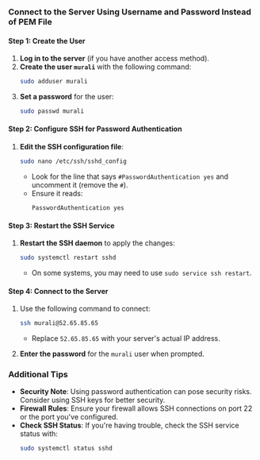### Connect to the Server Using Username and Password Instead of PEM File

#### Step 1: Create the User
1. **Log in to the server** (if you have another access method).
2. **Create the user `murali`** with the following command:
   ```bash
   sudo adduser murali
   ```
3. **Set a password** for the user:
   ```bash
   sudo passwd murali
   ```

#### Step 2: Configure SSH for Password Authentication
1. **Edit the SSH configuration file**:
   ```bash
   sudo nano /etc/ssh/sshd_config
   ```
   - Look for the line that says `#PasswordAuthentication yes` and uncomment it (remove the `#`).
   - Ensure it reads:
     ```plaintext
     PasswordAuthentication yes
     ```

#### Step 3: Restart the SSH Service
1. **Restart the SSH daemon** to apply the changes:
   ```bash
   sudo systemctl restart sshd
   ```
   - On some systems, you may need to use `sudo service ssh restart`.

#### Step 4: Connect to the Server
1. Use the following command to connect:
   ```bash
   ssh murali@52.65.85.65
   ```
   - Replace `52.65.85.65` with your server's actual IP address.

2. **Enter the password** for the `murali` user when prompted.

### Additional Tips
- **Security Note**: Using password authentication can pose security risks. Consider using SSH keys for better security.
- **Firewall Rules**: Ensure your firewall allows SSH connections on port 22 or the port you've configured.
- **Check SSH Status**: If you're having trouble, check the SSH service status with:
  ```bash
  sudo systemctl status sshd
  ```
